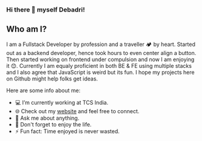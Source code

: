 ### Hi there 👋 myself Debadri!

## Who am I?

I am a Fullstack Developer by profession and a traveller :camping: by heart. Started out as a backend developer, hence took hours to even center align a button. Then started working on frontend under compulsion and now I am enjoying it :blush:. Currently I am equaly proficient in both BE & FE using multiple stacks and I also agree that JavaScript is weird but its fun. I hope my projects here on Github might help folks get ideas.

Here are some info about me:

- :computer: I’m currently working at TCS India.
- :globe_with_meridians: Check out my [website](https://www.debadri.com) and feel free to connect.
- 💬 Ask me about anything.
- :partying_face: Don't forget to enjoy the life.
- ⚡ Fun fact: Time enjoyed is never wasted.

